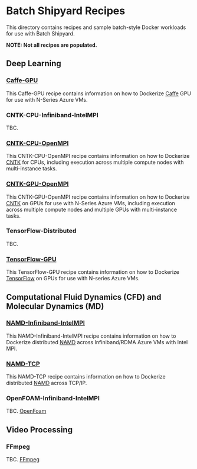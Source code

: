# Batch Shipyard Recipes
This directory contains recipes and sample batch-style Docker workloads for
use with Batch Shipyard.

**NOTE: Not all recipes are populated.**

## Deep Learning
### [Caffe-GPU](./Caffe-GPU)
This Caffe-GPU recipe contains information on how to Dockerize
[Caffe](http://caffe.berkeleyvision.org/) GPU for use with N-Series Azure VMs.

### CNTK-CPU-Infiniband-IntelMPI
TBC.

### [CNTK-CPU-OpenMPI](./CNTK-CPU-OpenMPI)
This CNTK-CPU-OpenMPI recipe contains information on how to Dockerize
[CNTK](https://cntk.ai/) for CPUs, including execution across multiple
compute nodes with multi-instance tasks.

### [CNTK-GPU-OpenMPI](./CNTK-GPU-OpenMPI)
This CNTK-GPU-OpenMPI recipe contains information on how to Dockerize
[CNTK](https://cntk.ai/) on GPUs for use with N-Series Azure VMs, including
execution across multiple compute nodes and multiple GPUs with multi-instance
tasks.

### TensorFlow-Distributed
TBC.

### [TensorFlow-GPU](./TensorFlow-GPU)
This TensorFlow-GPU recipe contains information on how to Dockerize
[TensorFlow](https://www.tensorflow.org/) on GPUs for use with N-series Azure
VMs.

## Computational Fluid Dynamics (CFD) and Molecular Dynamics (MD)
### [NAMD-Infiniband-IntelMPI](./NAMD-Infiniband-IntelMPI)
This NAMD-Infiniband-IntelMPI recipe contains information on how to Dockerize
distributed [NAMD](http://www.ks.uiuc.edu/Research/namd/) across
Infiniband/RDMA Azure VMs with Intel MPI.

### [NAMD-TCP](./NAMD-TCP)
This NAMD-TCP recipe contains information on how to Dockerize distributed
[NAMD](http://www.ks.uiuc.edu/Research/namd/) across TCP/IP.

### OpenFOAM-Infiniband-IntelMPI
TBC.
[OpenFoam](http://www.openfoam.com/)

## Video Processing
### FFmpeg
TBC.
[FFmpeg](https://ffmpeg.org/)
